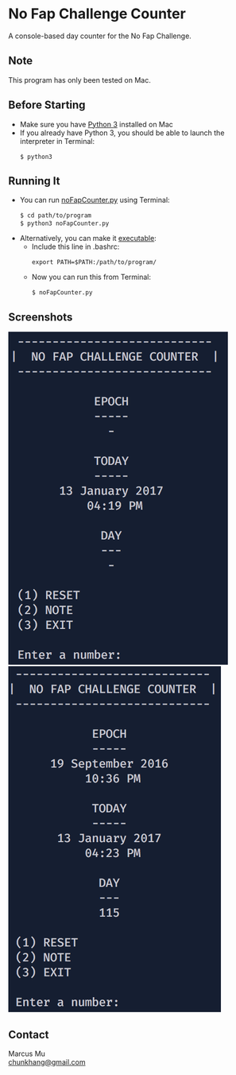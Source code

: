 # No Fap Challenge Counter
A console-based day counter for the No Fap Challenge.

## Note
This program has only been tested on Mac.

## Before Starting
* Make sure you have [Python 3](http://docs.python-guide.org/en/latest/starting/install3/osx/) installed on Mac
* If you already have Python 3, you should be able to launch the interpreter in Terminal: <br /> 
  ```
  $ python3
  ```

## Running It
* You can run [noFapCounter.py](/src/noFapCounter.py) using Terminal: <br />
  ```
  $ cd path/to/program
  $ python3 noFapCounter.py
  ```
* Alternatively, you can make it [executable](http://stackoverflow.com/questions/36564320/how-to-make-python-script-executable-on-osx): <br />
  * Include this line in .bashrc: <br />
    ```
    export PATH=$PATH:/path/to/program/
    ```
  * Now you can run this from Terminal: <br />
    ```
    $ noFapCounter.py
    ```

## Screenshots
![Before Challenge](/img/before.png) <br />
![Challenge in Progress](/img/progress.png)

## Contact
Marcus Mu <br />
chunkhang@gmail.com
